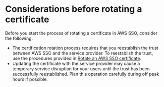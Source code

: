 # Considerations before rotating a certificate<a name="rotatecertconsiderations"></a>

Before you start the process of rotating a certificate in AWS SSO, consider the following:
+ The certification rotation process requires that you reestablish the trust between AWS SSO and the service provider\. To reestablish the trust, use the procedures provided in [Rotate an AWS SSO certificate](rotatecert.md)\.
+ Updating the certificate with the service provider may cause a temporary service disruption for your users until the trust has been successfully reestablished\. Plan this operation carefully during off peak hours if possible\.